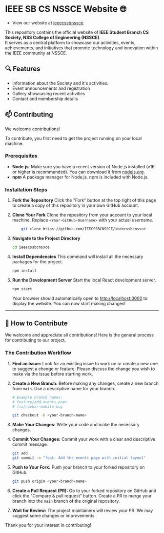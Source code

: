 # IEEE SB CS NSSCE Website 🌐
- View our website at [ieeecssbnssce](https://ieecssbcnssce.github.io/ieeecssbcnnssce/).


This repository contains the official website of **IEEE Student Branch CS Society, NSS College of Engineering (NSSCE)**.  
It serves as a central platform to showcase our activities, events, achievements, and initiatives that promote technology and innovation within the IEEE community at NSSCE.

## 🔍 Features
- Information about the Society and it's activities. 
- Event announcements and registration  
- Gallery showcasing recent activities 
- Contact and membership details 

## 📫 Contributing
We welcome contributions!  

To contribute, you first need to get the project running on your local machine.

### Prerequisites

* **Node.js**: Make sure you have a recent version of Node.js installed (v16 or higher is recommended). You can download it from [nodejs.org](https://nodejs.org/).
* **npm** A package manager for Node.js. npm is included with Node.js.

### Installation Steps

1.  **Fork the Repository**
    Click the "Fork" button at the top right of this page to create a copy of this repository in your own GitHub account.

2.  **Clone Your Fork**
    Clone the repository from your account to your local machine. Replace `<Your-GitHub-Username>` with your actual username.
    ```bash
        git clone https://github.com/IEECSSBCNSSCE/ieeecssbcnssce
    ```

3.  **Navigate to the Project Directory**
    ```bash
    cd ieeecssbcnssce
    ```

4.  **Install Dependencies**
    This command will install all the necessary packages for the project.
    ```bash
    npm install
    ```

5.  **Run the Development Server**
    Start the local React development server.
    ```bash
    npm start
    ```
    Your browser should automatically open to [http://localhost:3000](http://localhost:3000) to display the website. You can now start making changes!

---

## 🤝 How to Contribute

We welcome and appreciate all contributions! Here is the general process for contributing to our project.

### The Contribution Workflow

1.  **Find an Issue:** Look for an existing issue to work on or create a new one to suggest a change or feature. Please discuss the change you wish to make via the issue before starting work.

2.  **Create a New Branch:** Before making any changes, create a new branch from `main`. Use a descriptive name for your branch.
    ```bash
    # Example branch names:
    # feature/add-events-page
    # fix/navbar-mobile-bug
    
    git checkout -b <your-branch-name>
    ```

3.  **Make Your Changes:** Write your code and make the necessary changes.

4.  **Commit Your Changes:** Commit your work with a clear and descriptive commit message.
    ```bash
    git add .
    git commit -m "feat: Add the events page with initial layout"
    ```

5.  **Push to Your Fork:** Push your branch to your forked repository on GitHub.
    ```bash
    git push origin <your-branch-name>
    ```

6.  **Create a Pull Request (PR):**
    Go to your forked repository on GitHub and click the "Compare & pull request" button. Create a PR to merge your branch into the `main` branch of the original repository.

7.  **Wait for Review:** The project maintainers will review your PR. We may suggest some changes or improvements.

Thank you for your interest in contributing!

